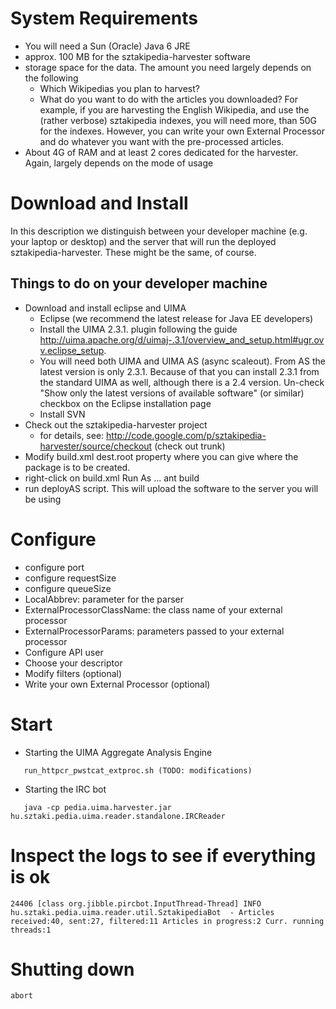 # System Requirements #
  * You will need a Sun (Oracle) Java 6 JRE
  * approx. 100 MB for the sztakipedia-harvester software
  * storage space for the data. The amount you need largely depends on the following
    * Which Wikipedias you plan to harvest?
    * What do you want to do with the articles you downloaded? For example, if you are harvesting the English Wikipedia, and use the (rather verbose) sztakipedia indexes, you will need more, than 50G for the indexes. However, you can write your own External Processor and do whatever you want with the pre-processed articles.
  * About 4G of RAM and at least 2 cores dedicated for the harvester. Again, largely depends on the mode of usage

# Download and Install #
In this description we distinguish between your developer machine (e.g. your laptop or desktop) and the server that will run the deployed sztakipedia-harvester. These might be the same, of course.

## Things to do on your developer machine ##
  * Download and install eclipse and UIMA
    * Eclipse (we recommend the latest release for Java EE developers)
    * Install the UIMA 2.3.1. plugin following the guide  http://uima.apache.org/d/uimaj-.3.1/overview_and_setup.html#ugr.ovv.eclipse_setup.
    * You will need both UIMA and UIMA AS (async scaleout). From AS the latest version is only 2.3.1. Because of that you can install 2.3.1 from the standard UIMA as well, although there is a 2.4 version. Un-check "Show only the latest versions of available software" (or similar) checkbox on the Eclipse installation page
    * Install SVN
  * Check out the sztakipedia-harvester project
    * for details, see: http://code.google.com/p/sztakipedia-harvester/source/checkout (check out trunk)
  * Modify build.xml dest.root property where you can give where the package is to be created.
  * right-click on build.xml Run As ... ant build
  * run deployAS script. This will upload the software to the server you will be using

# Configure #

  * configure port
  * configure requestSize
  * configure queueSize
  * LocalAbbrev: parameter for the parser
  * ExternalProcessorClassName: the class name of your external processor
  * ExternalProcessorParams: parameters passed to your external processor
  * Configure API user
  * Choose your descriptor
  * Modify filters (optional)
  * Write your own External Processor (optional)

# Start #
  * Starting the UIMA Aggregate Analysis Engine
```
   run_httpcr_pwstcat_extproc.sh (TODO: modifications)
```
  * Starting the IRC bot
```
   java -cp pedia.uima.harvester.jar hu.sztaki.pedia.uima.reader.standalone.IRCReader
```

# Inspect the logs to see if everything is ok #
```
24406 [class org.jibble.pircbot.InputThread-Thread] INFO  hu.sztaki.pedia.uima.reader.util.SztakipediaBot  - Articles received:40, sent:27, filtered:11 Articles in progress:2 Curr. running threads:1
```
# Shutting down #
```
abort
```